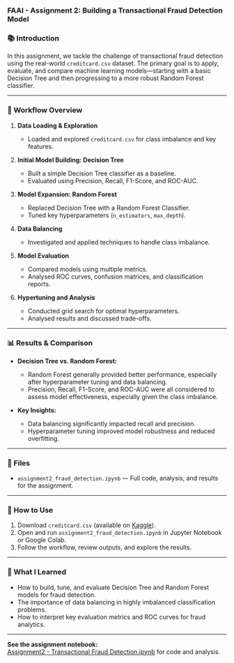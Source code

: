 ### FAAI - Assignment 2: Building a Transactional Fraud Detection Model

### 📚 Introduction

In this assignment, we tackle the challenge of transactional fraud detection using the real-world `creditcard.csv` dataset. The primary goal is to apply, evaluate, and compare machine learning models—starting with a basic Decision Tree and then progressing to a more robust Random Forest classifier.

---

### 🚀 Workflow Overview

1. **Data Loading & Exploration**
   - Loaded and explored `creditcard.csv` for class imbalance and key features.

2. **Initial Model Building: Decision Tree**
   - Built a simple Decision Tree classifier as a baseline.
   - Evaluated using Precision, Recall, F1-Score, and ROC-AUC.

3. **Model Expansion: Random Forest**
   - Replaced Decision Tree with a Random Forest Classifier.
   - Tuned key hyperparameters (`n_estimators`, `max_depth`).

4. **Data Balancing**
   - Investigated and applied techniques to handle class imbalance.

5. **Model Evaluation**
   - Compared models using multiple metrics.
   - Analysed ROC curves, confusion matrices, and classification reports.

6. **Hypertuning and Analysis**
   - Conducted grid search for optimal hyperparameters.
   - Analysed results and discussed trade-offs.

---

### 📊 Results & Comparison

- **Decision Tree vs. Random Forest:**  
  - Random Forest generally provided better performance, especially after hyperparameter tuning and data balancing.
  - Precision, Recall, F1-Score, and ROC-AUC were all considered to assess model effectiveness, especially given the class imbalance.

- **Key Insights:**  
  - Data balancing significantly impacted recall and precision.
  - Hyperparameter tuning improved model robustness and reduced overfitting.

---

### 📁 Files

- `assignment2_fraud_detection.ipynb` — Full code, analysis, and results for the assignment.

---

### 📝 How to Use

1. Download `creditcard.csv` (available on [Kaggle](https://www.kaggle.com/mlg-ulb/creditcardfraud)).
2. Open and run `assignment2_fraud_detection.ipynb` in Jupyter Notebook or Google Colab.
3. Follow the workflow, review outputs, and explore the results.

---

### 🧠 What I Learned

- How to build, tune, and evaluate Decision Tree and Random Forest models for fraud detection.
- The importance of data balancing in highly imbalanced classification problems.
- How to interpret key evaluation metrics and ROC curves for fraud analytics.

---

**See the assignment notebook:**  
[Assignment2 - Transactional Fraud Detection.ipynb](Assignment2%20-%20Transactional%20Fraud%20Detection.ipynb) for code and analysis.

